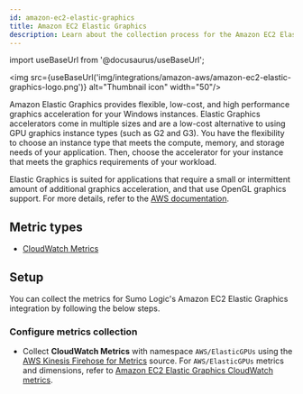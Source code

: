 ```yaml
---
id: amazon-ec2-elastic-graphics
title: Amazon EC2 Elastic Graphics
description: Learn about the collection process for the Amazon EC2 Elastic Graphics service.
---
```


import useBaseUrl from '@docusaurus/useBaseUrl';

<img src={useBaseUrl('img/integrations/amazon-aws/amazon-ec2-elastic-graphics-logo.png')} alt="Thumbnail icon" width="50"/>

Amazon Elastic Graphics provides flexible, low-cost, and high performance graphics acceleration for your Windows instances. Elastic Graphics accelerators come in multiple sizes and are a low-cost alternative to using GPU graphics instance types (such as G2 and G3). You have the flexibility to choose an instance type that meets the compute, memory, and storage needs of your application. Then, choose the accelerator for your instance that meets the graphics requirements of your workload.

Elastic Graphics is suited for applications that require a small or intermittent amount of additional graphics acceleration, and that use OpenGL graphics support. For more details, refer to the [AWS documentation](https://docs.aws.amazon.com/AWSEC2/latest/WindowsGuide/elastic-graphics.html).

## Metric types
* [CloudWatch Metrics](https://docs.aws.amazon.com/AWSEC2/latest/WindowsGuide/elastic-graphics-cloudwatch.html)


## Setup
You can collect the metrics for Sumo Logic's Amazon EC2 Elastic Graphics integration by following the below steps.

### Configure metrics collection
* Collect **CloudWatch Metrics** with namespace `AWS/ElasticGPUs` using the [AWS Kinesis Firehose for Metrics](https://help.sumologic.com/docs/send-data/hosted-collectors/amazon-aws/aws-kinesis-firehose-metrics-source/) source. For `AWS/ElasticGPUs` metrics and dimensions, refer to [Amazon EC2 Elastic Graphics CloudWatch metrics](https://docs.aws.amazon.com/AWSEC2/latest/WindowsGuide/elastic-graphics-cloudwatch.html).